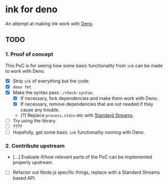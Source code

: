 # ink for deno

An attempt at making ink work with [Deno](https://deno.land/).

## TODO

### 1. Proof of concept

This PoC is for seeing how some basic functionality from `ink` can be made to
work with Deno.

- [x] Strip `ink` of everything but the code.
- [x] `deno fmt`
- [x] Make the syntax pass `./check-syntax`.
  - [x] If necessary, fork dependencies and make them work with Deno.
  - [x] If necessary, remove dependencies that are not needed if they cause any
        trouble.
  - [?] Replace `process.stdin` etc with
    [Standard Streams](https://developer.mozilla.org/en-US/docs/Web/API/Streams_API).
- [ ] Try using the library.
- [ ] ????
- [ ] Hopefully, get some basic `ink` functionality running with Deno.

### 2. Contribute upstream

- […] Evaluate if/how relevant parts of the PoC can be implemented properly
  upstream.
- [ ] Refactor out Node.js specific things, replace with a Standard Streams
      based API.
